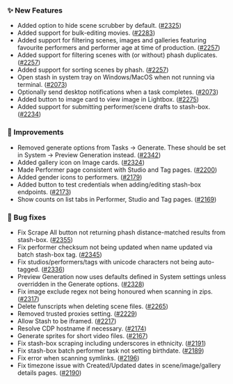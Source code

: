 ### ✨ New Features
* Added option to hide scene scrubber by default. ([#2325](https://github.com/stashapp/stash/pull/2325))
* Added support for bulk-editing movies. ([#2283](https://github.com/stashapp/stash/pull/2283))
* Added support for filtering scenes, images and galleries featuring favourite performers and performer age at time of production. ([#2257](https://github.com/stashapp/stash/pull/2257))
* Added support for filtering scenes with (or without) phash duplicates. ([#2257](https://github.com/stashapp/stash/pull/2257))
* Added support for sorting scenes by phash. ([#2257](https://github.com/stashapp/stash/pull/2257))
* Open stash in system tray on Windows/MacOS when not running via terminal. ([#2073](https://github.com/stashapp/stash/pull/2073))
* Optionally send desktop notifications when a task completes. ([#2073](https://github.com/stashapp/stash/pull/2073))
* Added button to image card to view image in Lightbox. ([#2275](https://github.com/stashapp/stash/pull/2275))
* Added support for submitting performer/scene drafts to stash-box. ([#2234](https://github.com/stashapp/stash/pull/2234))

### 🎨 Improvements
* Removed generate options from Tasks -> Generate. These should be set in System -> Preview Generation instead. ([#2342](https://github.com/stashapp/stash/pull/2342))
* Added gallery icon on Image cards. ([#2324](https://github.com/stashapp/stash/pull/2324))
* Made Performer page consistent with Studio and Tag pages. ([#2200](https://github.com/stashapp/stash/pull/2200))
* Added gender icons to performers. ([#2179](https://github.com/stashapp/stash/pull/2179))
* Added button to test credentials when adding/editing stash-box endpoints. ([#2173](https://github.com/stashapp/stash/pull/2173))
* Show counts on list tabs in Performer, Studio and Tag pages. ([#2169](https://github.com/stashapp/stash/pull/2169))

### 🐛 Bug fixes
* Fix Scrape All button not returning phash distance-matched results from stash-box. ([#2355](https://github.com/stashapp/stash/pull/2355))
* Fix performer checksum not being updated when name updated via batch stash-box tag. ([#2345](https://github.com/stashapp/stash/pull/2345))
* Fix studios/performers/tags with unicode characters not being auto-tagged. ([#2336](https://github.com/stashapp/stash/pull/2336))
* Preview Generation now uses defaults defined in System settings unless overridden in the Generate options. ([#2328](https://github.com/stashapp/stash/pull/2328)) 
* Fix image exclude regex not being honoured when scanning in zips. ([#2317](https://github.com/stashapp/stash/pull/2317))
* Delete funscripts when deleting scene files. ([#2265](https://github.com/stashapp/stash/pull/2265))
* Removed trusted proxies setting. ([#2229](https://github.com/stashapp/stash/pull/2229))
* Allow Stash to be iframed. ([#2217](https://github.com/stashapp/stash/pull/2217))
* Resolve CDP hostname if necessary. ([#2174](https://github.com/stashapp/stash/pull/2174))
* Generate sprites for short video files. ([#2167](https://github.com/stashapp/stash/pull/2167))
* Fix stash-box scraping including underscores in ethnicity. ([#2191](https://github.com/stashapp/stash/pull/2191))
* Fix stash-box batch performer task not setting birthdate. ([#2189](https://github.com/stashapp/stash/pull/2189))
* Fix error when scanning symlinks. ([#2196](https://github.com/stashapp/stash/issues/2196))
* Fix timezone issue with Created/Updated dates in scene/image/gallery details pages. ([#2190](https://github.com/stashapp/stash/pull/2190))
